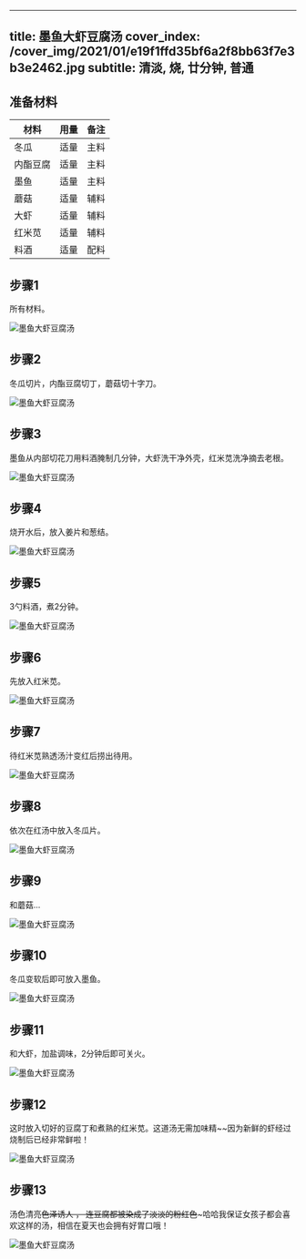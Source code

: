 
---
title: 墨鱼大虾豆腐汤
cover_index: /cover_img/2021/01/e19f1ffd35bf6a2f8bb63f7e3b3e2462.jpg
subtitle: 清淡, 烧, 廿分钟, 普通
---

## 准备材料

| 材料     | 用量 | 备注|
| ------- | ----- | --- |
| 冬瓜 | 适量| 主料 |
| 内酯豆腐 | 适量| 主料 |
| 墨鱼 | 适量| 主料 |
| 蘑菇 | 适量| 辅料 |
| 大虾 | 适量| 辅料 |
| 红米苋 | 适量| 辅料 |
| 料酒 | 适量| 配料 |

## 步骤1

所有材料。

![墨鱼大虾豆腐汤](https://i8.meishichina.com/attachment/recipe/201010/201010131505249.jpg?x-oss-process=style/p320) 

## 步骤2

冬瓜切片，内酯豆腐切丁，蘑菇切十字刀。

![墨鱼大虾豆腐汤](https://i8.meishichina.com/attachment/recipe/201010/201010131505337.jpg?x-oss-process=style/p320) 

## 步骤3

墨鱼从内部切花刀用料酒腌制几分钟，大虾洗干净外壳，红米苋洗净摘去老根。

![墨鱼大虾豆腐汤](https://i8.meishichina.com/attachment/recipe/201010/201010131505392.jpg?x-oss-process=style/p320) 

## 步骤4

烧开水后，放入姜片和葱结。

![墨鱼大虾豆腐汤](https://i8.meishichina.com/attachment/recipe/201010/201010131507023.jpg?x-oss-process=style/p320) 

## 步骤5

3勺料酒，煮2分钟。

![墨鱼大虾豆腐汤](https://i8.meishichina.com/attachment/recipe/201010/201010131507165.jpg?x-oss-process=style/p320) 

## 步骤6

先放入红米苋。

![墨鱼大虾豆腐汤](https://i8.meishichina.com/attachment/recipe/201010/201010131507293.jpg?x-oss-process=style/p320) 

## 步骤7

待红米苋熟透汤汁变红后捞出待用。

![墨鱼大虾豆腐汤](https://i8.meishichina.com/attachment/recipe/201010/201010131507404.jpg?x-oss-process=style/p320) 

## 步骤8

依次在红汤中放入冬瓜片。

![墨鱼大虾豆腐汤](https://i8.meishichina.com/attachment/recipe/201010/201010131508041.jpg?x-oss-process=style/p320) 

## 步骤9

和蘑菇...

![墨鱼大虾豆腐汤](https://i8.meishichina.com/attachment/recipe/201010/201010131508167.jpg?x-oss-process=style/p320) 

## 步骤10

冬瓜变软后即可放入墨鱼。

![墨鱼大虾豆腐汤](https://i8.meishichina.com/attachment/recipe/201010/201010131508365.jpg?x-oss-process=style/p320) 

## 步骤11

和大虾，加盐调味，2分钟后即可关火。

![墨鱼大虾豆腐汤](https://i8.meishichina.com/attachment/recipe/201010/201010131510068.jpg?x-oss-process=style/p320) 

## 步骤12

这时放入切好的豆腐丁和煮熟的红米苋。这道汤无需加味精~~因为新鲜的虾经过烧制后已经非常鲜啦！

![墨鱼大虾豆腐汤](https://i8.meishichina.com/attachment/recipe/201010/201010131510468.jpg?x-oss-process=style/p320) 

## 步骤13

汤色清亮~~色泽诱人 ， 连豆腐都被染成了淡淡的粉红色~~~哈哈我保证女孩子都会喜欢这样的汤，相信在夏天也会拥有好胃口哦！

![墨鱼大虾豆腐汤](https://i8.meishichina.com/attachment/recipe/201010/201010131510377.jpg?x-oss-process=style/p320) 

